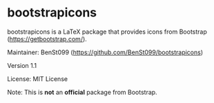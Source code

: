 # bootstrapicons

bootstrapicons is a LaTeX package that provides icons from Bootstrap (https://getbootstrap.com/). 

Maintainer: BenSt099 (https://github.com/BenSt099/bootstrapicons)

Version 1.1

License: MIT License

Note: This is **not** an **official** package from Bootstrap.